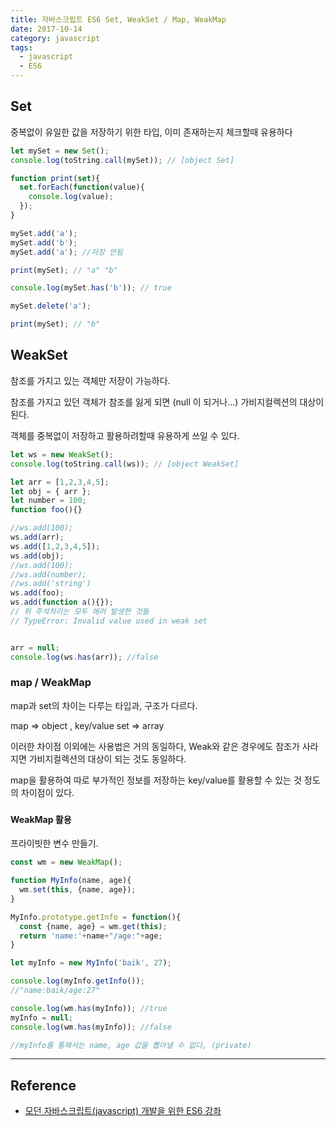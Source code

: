 ```yaml
---
title: 자바스크립트 ES6 Set, WeakSet / Map, WeakMap
date: 2017-10-14
category: javascript
tags: 
  - javascript
  - ES6
---
```


## Set

중복없이 유일한 값을 저장하기 위한 타입, 이미 존재하는지 체크할때 유용하다

```javascript
let mySet = new Set();
console.log(toString.call(mySet)); // [object Set]

function print(set){
  set.forEach(function(value){
    console.log(value); 
  });
}

mySet.add('a');
mySet.add('b');
mySet.add('a'); //저장 안됨

print(mySet); // "a" "b"

console.log(mySet.has('b')); // true

mySet.delete('a');

print(mySet); // "b"
```



## WeakSet

참조를 가지고 있는 객체만 저장이 가능하다.

참조를 가지고 있던 객체가 참조를 잃게 되면 (null 이 되거나…) 가비지컬렉션의 대상이 된다.

객체를 중복없이 저장하고 활용하려할때 유용하게 쓰일 수 있다.

```javascript
let ws = new WeakSet();
console.log(toString.call(ws)); // [object WeakSet]

let arr = [1,2,3,4,5];
let obj = { arr };
let number = 100;
function foo(){}

//ws.add(100);
ws.add(arr);
ws.add([1,2,3,4,5]);
ws.add(obj);
//ws.add(100);
//ws.add(number);
//ws.add('string')
ws.add(foo);
ws.add(function a(){});
// 위 주석처리는 모두 에러 발생한 것들
// TypeError: Invalid value used in weak set


arr = null;
console.log(ws.has(arr)); //false
```





### map / WeakMap

map과 set의 차이는 다루는 타입과, 구조가 다르다.

map => object , key/value
set => array

이러한 차이점 이외에는 사용법은 거의 동일하다, 
Weak와 같은 경우에도 참조가 사라지면 가비지컬렉션의 대상이 되는 것도 동일하다.

map을 활용하여 따로 부가적인 정보를 저장하는 key/value를 활용할 수 있는 것 정도의 차이점이 있다.

### 

#### WeakMap 활용

프라이빗한 변수 만들기.

```javascript
const wm = new WeakMap();

function MyInfo(name, age){
  wm.set(this, {name, age});
}

MyInfo.prototype.getInfo = function(){
  const {name, age} = wm.get(this);
  return 'name:'+name+"/age:"+age;
}

let myInfo = new MyInfo('baik', 27);

console.log(myInfo.getInfo());
//"name:baik/age:27"

console.log(wm.has(myInfo)); //true
myInfo = null;
console.log(wm.has(myInfo)); //false

//myInfo를 통해서는 name, age 값을 뽑아낼 수 없다, (private)
```



---

## Reference

- [모던 자바스크립트(javascript) 개발을 위한 ES6 강좌](https://www.inflearn.com/course/es6-%ea%b0%95%ec%a2%8c-%ec%9e%90%eb%b0%94%ec%8a%a4%ed%81%ac%eb%a6%bd%ed%8a%b8/)
